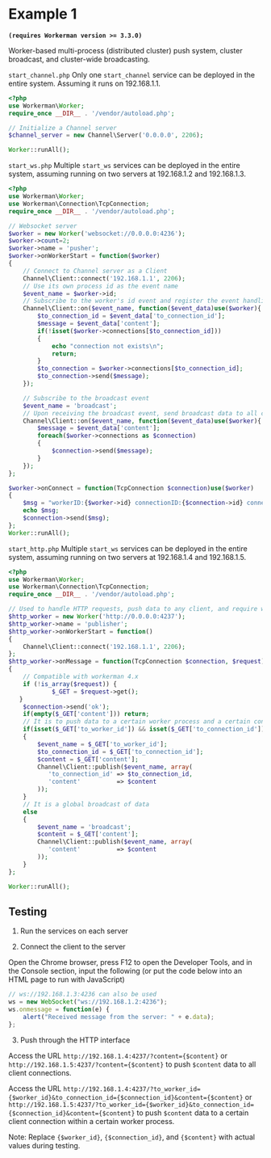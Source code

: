 # Example 1
**``` (requires Workerman version >= 3.3.0) ```**

Worker-based multi-process (distributed cluster) push system, cluster broadcast, and cluster-wide broadcasting.

`start_channel.php`
Only one `start_channel` service can be deployed in the entire system. Assuming it runs on 192.168.1.1.
```php
<?php
use Workerman\Worker;
require_once __DIR__ . '/vendor/autoload.php';

// Initialize a Channel server
$channel_server = new Channel\Server('0.0.0.0', 2206);

Worker::runAll();
```

`start_ws.php`
Multiple `start_ws` services can be deployed in the entire system, assuming running on two servers at 192.168.1.2 and 192.168.1.3.
```php
<?php
use Workerman\Worker;
use Workerman\Connection\TcpConnection;
require_once __DIR__ . '/vendor/autoload.php';

// Websocket server
$worker = new Worker('websocket://0.0.0.0:4236');
$worker->count=2;
$worker->name = 'pusher';
$worker->onWorkerStart = function($worker)
{
    // Connect to Channel server as a Client
    Channel\Client::connect('192.168.1.1', 2206);
    // Use its own process id as the event name
    $event_name = $worker->id;
    // Subscribe to the worker's id event and register the event handling function
    Channel\Client::on($event_name, function($event_data)use($worker){
        $to_connection_id = $event_data['to_connection_id'];
        $message = $event_data['content'];
        if(!isset($worker->connections[$to_connection_id]))
        {
            echo "connection not exists\n";
            return;
        }
        $to_connection = $worker->connections[$to_connection_id];
        $to_connection->send($message);
    });

    // Subscribe to the broadcast event
    $event_name = 'broadcast';
    // Upon receiving the broadcast event, send broadcast data to all client connections within the current process
    Channel\Client::on($event_name, function($event_data)use($worker){
        $message = $event_data['content'];
        foreach($worker->connections as $connection)
        {
            $connection->send($message);
        }
    });
};

$worker->onConnect = function(TcpConnection $connection)use($worker)
{
    $msg = "workerID:{$worker->id} connectionID:{$connection->id} connected\n";
    echo $msg;
    $connection->send($msg);
};
Worker::runAll();
```

`start_http.php`
Multiple `start_ws` services can be deployed in the entire system, assuming running on two servers at 192.168.1.4 and 192.168.1.5.
```php
<?php
use Workerman\Worker;
use Workerman\Connection\TcpConnection;
require_once __DIR__ . '/vendor/autoload.php';

// Used to handle HTTP requests, push data to any client, and require workerID and connectionID
$http_worker = new Worker('http://0.0.0.0:4237');
$http_worker->name = 'publisher';
$http_worker->onWorkerStart = function()
{
    Channel\Client::connect('192.168.1.1', 2206);
};
$http_worker->onMessage = function(TcpConnection $connection, $request)
{
    // Compatible with workerman 4.x
    if (!is_array($request)) {
            $_GET = $request->get();
   }
    $connection->send('ok');
    if(empty($_GET['content'])) return;
    // It is to push data to a certain worker process and a certain connection within it
    if(isset($_GET['to_worker_id']) && isset($_GET['to_connection_id']))
    {
        $event_name = $_GET['to_worker_id'];
        $to_connection_id = $_GET['to_connection_id'];
        $content = $_GET['content'];
        Channel\Client::publish($event_name, array(
           'to_connection_id' => $to_connection_id,
           'content'          => $content
        ));
    }
    // It is a global broadcast of data
    else
    {
        $event_name = 'broadcast';
        $content = $_GET['content'];
        Channel\Client::publish($event_name, array(
           'content'          => $content
        ));
    }
};

Worker::runAll();
```

## Testing
1. Run the services on each server

2. Connect the client to the server

Open the Chrome browser, press F12 to open the Developer Tools, and in the Console section, input the following (or put the code below into an HTML page to run with JavaScript)

```javascript
// ws://192.168.1.3:4236 can also be used
ws = new WebSocket("ws://192.168.1.2:4236");
ws.onmessage = function(e) {
    alert("Received message from the server: " + e.data);
};
```

3. Push through the HTTP interface

Access the URL `http://192.168.1.4:4237/?content={$content}` or `http://192.168.1.5:4237/?content={$content}` to push `$content` data to all client connections.

Access the URL `http://192.168.1.4:4237/?to_worker_id={$worker_id}&to_connection_id={$connection_id}&content={$content}` or `http://192.168.1.5:4237/?to_worker_id={$worker_id}&to_connection_id={$connection_id}&content={$content}` to push `$content` data to a certain client connection within a certain worker process.

Note: Replace `{$worker_id}`, `{$connection_id}`, and `{$content}` with actual values during testing.
